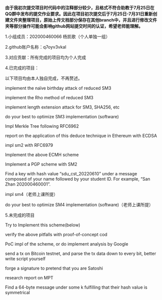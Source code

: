 **由于我初次提交项目时代码中的注释部分较少，且格式不符合助教于7月25日在QQ群中发布的提交作业要求。因此在项目初次提交后于7月25日-7月31日重新创建文件夹整理项目，原始上传文档部分保存在其他branch中，并且进行修改文件夹等部分操作可能会影响github网站提交时间的认证，希望老师能理解。**

1.小组成员：202000460066 杨凯歌（个人单独一组）

2.github账户名称：q7oyv3vkal 

3.对应贡献：所有完成的项目均为个人完成

4.已完成的项目：

以下项目均由本人独自完成，不再赘述。

implement the naïve birthday attack of reduced SM3

implement the Rho method of reduced SM3

implement length extension attack for SM3, SHA256, etc

do your best to optimize SM3 implementation (software)

Impl Merkle Tree following RFC6962

report on the application of this deduce technique in Ethereum with ECDSA

impl sm2 with RFC6979

Implement the above ECMH scheme

Implement a PGP scheme with SM2

Find a key with hash value “sdu_cst_20220610” under a message composed of your name followed by your student ID. For example, “San Zhan 202000460001”.

impl sm4（老师上课所提）

do your best to optimize SM4 implementation (software)（老师上课所提）

5.未完成的项目

Try to Implement this scheme(below)

verify the above pitfalls with proof-of-concept cod

PoC impl of the scheme, or do implement analysis by Google

send a tx on Bitcoin testnet, and parse the tx data down to every bit, better write script yourself

forge a signature to pretend that you are Satoshi

research report on MPT

Find a 64-byte message under some k fulfilling that their hash value is symmetrical
